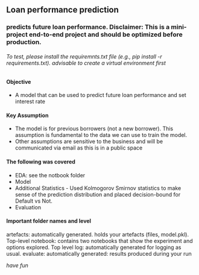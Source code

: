 ## Loan performance prediction
### predicts future loan performance. Disclaimer: This is a mini-project end-to-end project and should be optimized before production.

###### _To test, please install the requiremnts.txt file (e.g., pip install -r requirements.txt). advisable to create a virtual environment first_

#### Objective
- A model that can be used to predict future loan performance and set interest rate 

#### Key Assumption 
- The model is for previous borrowers (not a new borrower). This assumption is fundamental to the data we can use to train the model.
- Other assumptions are sensitive to the business and will be communicated via email as this is in a public space

#### The following was covered
- EDA: see the notbook folder
- Model
- Additional Statistics
      -   Used Kolmogorov Smirnov statistics to make sense of the prediction distribution  and placed decision-bound for Default vs Not.
- Evaluation

#### Important folder names and level
artefacts: automatically generated. holds your artefacts (files, model.pkl). Top-level
notebook: contains two notebooks that show the experiment and options explored. Top level
log: automatically generated for logging as usual.
evaluate: automatically generated: results produced during your run

_have fun_

